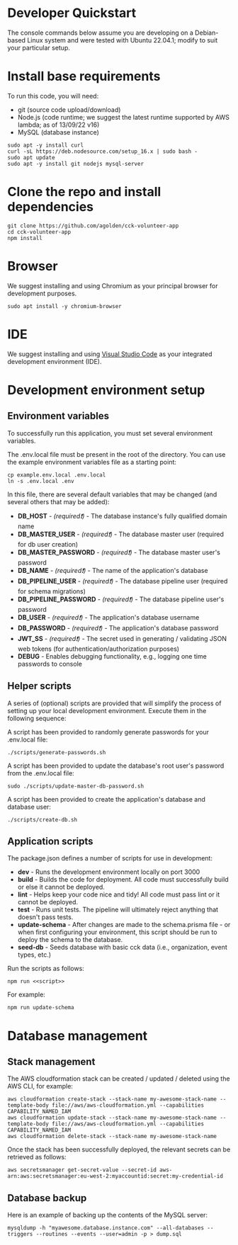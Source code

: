 # Developer Quickstart

The console commands below assume you are developing on a Debian-based Linux system and were tested with Ubuntu 22.04.1; modify to suit your particular setup.

# Install base requirements
To run this code, you will need:

* git (source code upload/download)
* Node.js (code runtime; we suggest the latest runtime supported by AWS lambda; as of 13/09/22 v16)
* MySQL (database instance)

```console
sudo apt -y install curl
curl -sL https://deb.nodesource.com/setup_16.x | sudo bash -
sudo apt update
sudo apt -y install git nodejs mysql-server
```

# Clone the repo and install dependencies

```console
git clone https://github.com/agolden/cck-volunteer-app
cd cck-volunteer-app
npm install
```

# Browser

We suggest installing and using Chromium as your principal browser for development purposes.

```console
sudo apt install -y chromium-browser
```

# IDE

We suggest installing and using [Visual Studio Code](https://code.visualstudio.com/download) as your integrated development environment (IDE).

# Development environment setup

## Environment variables

To successfully run this application, you must set several environment variables.

The .env.local file must be present in the root of the directory. You can use the example environment variables file as a starting point:

```console
cp example.env.local .env.local
ln -s .env.local .env
```

In this file, there are several default variables that may be changed (and several others that may be added):

* **DB_HOST** - *(required&#10071;)* - The database instance's fully qualified domain name
* **DB_MASTER_USER** - *(required&#10071;)* - The database master user (required for db user creation)
* **DB_MASTER_PASSWORD** - *(required&#10071;)* - The database master user's password
* **DB_NAME** - *(required&#10071;)* - The name of the application's database
* **DB_PIPELINE_USER** - *(required&#10071;)* - The database pipeline user (required for schema migrations)
* **DB_PIPELINE_PASSWORD** - *(required&#10071;)* - The database pipeline user's password
* **DB_USER** - *(required&#10071;)* - The application's database username
* **DB_PASSWORD** - *(required&#10071;)* - The application's database password
* **JWT_SS** - *(required&#10071;)* - The secret used in generating / validating JSON web tokens (for authentication/authorization purposes)
* **DEBUG** - Enables debugging functionality, e.g., logging one time passwords to console

## Helper scripts

A series of (optional) scripts are provided that will simplify the process of setting up your local development environment. Execute them in the following sequence:

A script has been provided to randomly generate passwords for your .env.local file:
```console
./scripts/generate-passwords.sh
```

A script has been provided to update the database's root user's password from the .env.local file:
```console
sudo ./scripts/update-master-db-password.sh
```

A script has been provided to create the application's database and database user:
```console
./scripts/create-db.sh
```

## Application scripts

The package.json defines a number of scripts for use in development:

* **dev** - Runs the development environment locally on port 3000
* **build** - Builds the code for deployment. All code must successfully build or else it cannot be deployed.
* **lint** - Helps keep your code nice and tidy! All code must pass lint or it cannot be deployed.
* **test** - Runs unit tests. The pipeline will ultimately reject anything that doesn't pass tests.
* **update-schema** - After changes are made to the schema.prisma file - or when first configuring your environment, this script should be run to deploy the schema to the database.
* **seed-db** - Seeds database with basic cck data (i.e., organization, event types, etc.)

Run the scripts as follows:
```console
npm run <<script>>
```

For example:
```console
npm run update-schema
```

# Database management

## Stack management

The AWS cloudformation stack can be created / updated / deleted using the AWS CLI, for example:
```console
aws cloudformation create-stack --stack-name my-awesome-stack-name --template-body file://aws/aws-cloudformation.yml --capabilities CAPABILITY_NAMED_IAM
aws cloudformation update-stack --stack-name my-awesome-stack-name --template-body file://aws/aws-cloudformation.yml --capabilities CAPABILITY_NAMED_IAM
aws cloudformation delete-stack --stack-name my-awesome-stack-name
```

Once the stack has been successfully deployed, the relevant secrets can be retrieved as follows:
```console
aws secretsmanager get-secret-value --secret-id aws-arn:aws:secretsmanager:eu-west-2:myaccountid:secret:my-credential-id
```

## Database backup

Here is an example of backing up the contents of the MySQL server:

```console
mysqldump -h "myawesome.database.instance.com" --all-databases --triggers --routines --events --user=admin -p > dump.sql
```
